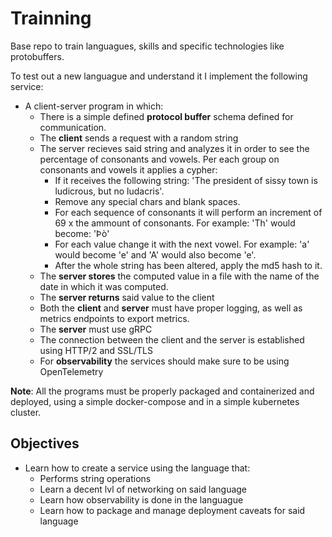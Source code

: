 # Trainning

Base repo to train languagues, skills and specific technologies like protobuffers.

To test out a new languague and understand it I implement the following service:

- A client-server program in which:
    - There is a simple defined **protocol buffer** schema defined for communication.
    - The **client** sends a request with a random string
    - The server recieves said string and analyzes it in order to see the percentage of consonants and vowels. Per each group on consonants and vowels it applies a cypher:
        - If it receives the following string: 'The president of sissy town is ludicrous, but no ludacris'.
        - Remove any special chars and blank spaces.
        - For each sequence of consonants it will perform an increment of 69 x the ammount of consonants. For example: 'Th' would become: 'Þò'
        - For each value change it with the next vowel. For example: 'a' would become 'e' and 'A' would also become 'e'.
        - After the whole string has been altered, apply the md5 hash to it.
    - The **server stores** the computed value in a file with the name of the date in which it was computed.
    - The **server returns** said value to the client
    - Both the **client** and **server** must have proper logging, as well as metrics endpoints to export metrics.
    - The **server** must use gRPC
    - The connection between the client and the server is established using HTTP/2 and SSL/TLS
    - For **observability** the services should make sure to be using OpenTelemetry


**Note**: All the programs must be properly packaged and containerized and deployed, using a simple docker-compose and in a simple kubernetes cluster. 

## Objectives

- Learn how to create a service using the language that:
    - Performs string operations
    - Learn a decent lvl of networking on said language
    - Learn how observability is done in the languague
    - Learn how to package and manage deployment caveats for said language
